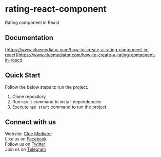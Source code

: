 # rating-react-component
Rating component in React

## Documentation

[https://www.cluemediator.com/how-to-create-a-rating-component-in-react](https://www.cluemediator.com/how-to-create-a-rating-component-in-react)

## Quick Start

Follow the below steps to run the project.

1. Clone repository
2. Run `npm i` command to install dependencies
3. Execute `npm start` command to run the project

## Connect with us

Website: [Clue Mediator](https://www.cluemediator.com)  
Like us on [Facebook](https://www.facebook.com/thecluemediator)  
Follow us on [Twitter](https://twitter.com/cluemediator)  
Join us on [Telegram](https://t.me/cluemediator)
